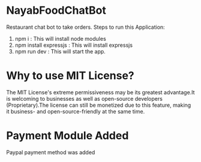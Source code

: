 # NayabFoodChatBot
Restaurant chat bot to take orders.
Steps to run this Application:
1. npm i : This will install node modules
2. npm install expressjs : This will install expressjs 
3. npm run dev : This will start the app.

# Why to use MIT License?
The MIT License's extreme permissiveness may be its greatest advantage.It is welcoming to businesses as well as open-source developers (Proprietary).The license can still be monetized due to this feature, making it business- and open-source-friendly at the same time.

# Payment Module Added
Paypal payment method was added
